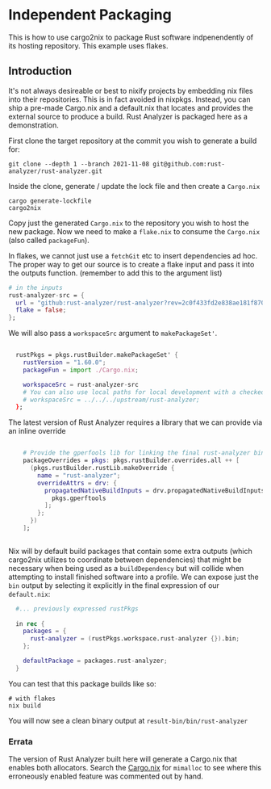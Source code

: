 # Independent Packaging

This is how to use cargo2nix to package Rust software indpenendently of its
hosting repository.  This example uses flakes.

## Introduction

It's not always desireable or best to nixify projects by embedding nix files
into their repositories. This is in fact avoided in nixpkgs. Instead, you can
ship a pre-made Cargo.nix and a default.nix that locates and provides the
external source to produce a build.  Rust Analyzer is packaged here as a
demonstration.

First clone the target repository at the commit you wish to generate a build
for:

```shell
git clone --depth 1 --branch 2021-11-08 git@github.com:rust-analyzer/rust-analyzer.git 
```

Inside the clone, generate / update the lock file and then create a `Cargo.nix`

```shell
cargo generate-lockfile
cargo2nix
```

Copy just the generated `Cargo.nix` to the repository you wish to host the new
package. Now we need to make a `flake.nix` to consume the `Cargo.nix` (also
called `packageFun`).

In flakes, we cannot just use a `fetchGit` etc to insert dependencies ad hoc.
The proper way to get our source is to create a flake input and pass it into the
outputs function.  (remember to add this to the argument list)

```nix
# in the inputs
rust-analyzer-src = {
  url = "github:rust-analyzer/rust-analyzer?rev=2c0f433fd2e838ae181f87019b6f1fefe33c6f54";
  flake = false;
};

```

We will also pass a `workspaceSrc` argument to `makePackageSet'`.

```nix

  rustPkgs = pkgs.rustBuilder.makePackageSet' {
    rustVersion = "1.60.0";
    packageFun = import ./Cargo.nix;

    workspaceSrc = rust-analyzer-src
    # You can also use local paths for local development with a checked out copy
    # workspaceSrc = ../../../upstream/rust-analyzer;
  };

```

The latest version of Rust Analyzer requires a library that we can provide via
an inline override

```nix

    # Provide the gperfools lib for linking the final rust-analyzer binary
    packageOverrides = pkgs: pkgs.rustBuilder.overrides.all ++ [
      (pkgs.rustBuilder.rustLib.makeOverride {
        name = "rust-analyzer";
        overrideAttrs = drv: {
          propagatedNativeBuildInputs = drv.propagatedNativeBuildInputs or [ ] ++ [
            pkgs.gperftools
          ];
        };
      })
    ];
    
```

Nix will by default build packages that contain some extra outputs (which
cargo2nix utilizes to coordinate between dependencies) that might be necessary
when being used as a `buildDependency` but will collide when attempting to
install finished software into a profile. We can expose just the `bin` output by
selecting it explicitly in the final expression of our `default.nix`:

```nix
  #... previously expressed rustPkgs
  
  in rec {
    packages = {
      rust-analyzer = (rustPkgs.workspace.rust-analyzer {}).bin;
    };

    defaultPackage = packages.rust-analyzer;
  }
```

You can test that this package builds like so:

```
# with flakes
nix build
```

You will now see a clean binary output at `result-bin/bin/rust-analyzer`

### Errata

The version of Rust Analyzer built here will generate a Cargo.nix that enables
both allocators.  Search the [Cargo.nix](./Cargo.nix) for `mimalloc` to see
where this erroneously enabled feature was commented out by hand.
